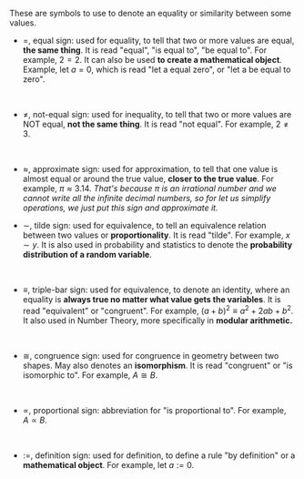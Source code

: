 These are symbols to use to denote an equality or similarity between some values.

- $=$, equal sign: used for equality, to tell that two or more values are equal, **the same thing**. It is read "equal", "is equal to", "be equal to". For example, $2 = 2$.
  It can also be used **to create a mathematical object**. Example, let $a = 0$, which is read "let a equal zero", or "let a be equal to zero".
<br>

- $\ne$, not-equal sign: used for inequality, to tell that two or more values are NOT equal, **not the same thing**. It is read "not equal". For example, $2 \ne 3$.
<br>

- $\approx$, approximate sign: used for approximation, to tell that one value is almost equal or around the true value, **closer to the true value**. For example, $\pi \approx 3.14$. _That's because $\pi$ is an irrational number and we cannot write all the infinite decimal numbers, so for let us simplify operations, we just put this sign and approximate it.
<br>_

- $\sim$, tilde sign: used for equivalence, to tell an equivalence relation between two values or **proportionality**. It is read "tilde". For example, $x \sim y$. It is also used in probability and statistics to denote the **probability distribution of a random variable**. 
<br>

- $\equiv$, triple-bar sign: used for equivalence, to denote an identity, where an equality is **always true no matter what value gets the variables**. It is read "equivalent" or "congruent". For example, $(a + b)^2 \equiv a^2 + 2ab + b^2$. It also used in Number Theory, more specifically in **modular arithmetic.**
<br>

- $\cong$, congruence sign: used for congruence in geometry between two shapes. May also denotes an **isomorphism**. It is read "congruent" or "is isomorphic to". For example, $A \cong B$.
 <br>

- $\propto$, proportional sign: abbreviation for "is proportional to". For example, $A \propto B$.
<br>

- $:=$, definition sign: used for definition, to define a rule "by definition" or a **mathematical object**. For example, let $a := 0$.
